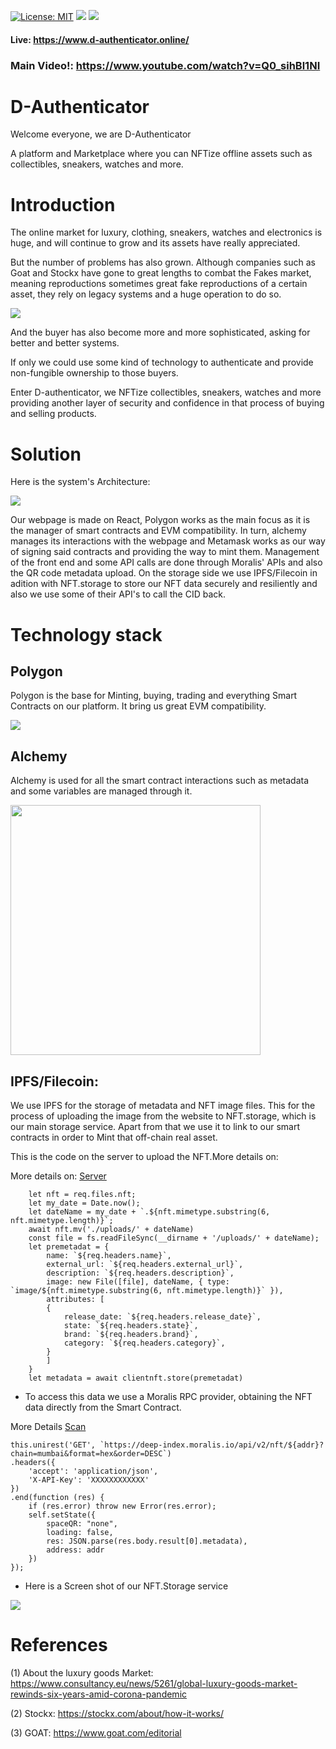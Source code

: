 [![License: MIT](https://img.shields.io/badge/License-MIT-yellow.svg)](https://opensource.org/licenses/MIT) [<img src="https://img.shields.io/badge/View-Website-blue">](https://www.d-authenticator.online/) [<img src="https://img.shields.io/badge/View-Video-red">](https://www.youtube.com/watch?v=Q0_sihBl1NI)

#### Live: https://www.d-authenticator.online/
### Main Video!: https://www.youtube.com/watch?v=Q0_sihBl1NI

# D-Authenticator

Welcome everyone, we are D-Authenticator

A platform and Marketplace where you can NFTize offline assets such as collectibles, sneakers, watches and more.

# Introduction

The online market for luxury, clothing, sneakers, watches and electronics is huge, and will continue to grow and its assets have really appreciated. 

But the number of problems has also grown. Although companies such as Goat and Stockx have gone to great lengths to combat the Fakes market, meaning reproductions sometimes great fake reproductions of a certain asset, they rely on legacy systems and a huge operation to do so.

<img src="https://www.consultancy.eu/illustrations/news/detail/2020-11-19-095145419-Personal-luxury-goods-market-by-generation-_-Personal-luxury-goods-market-by-channel.jpg"> 


And the buyer has also become more and more sophisticated, asking for better and better systems. 

If only we could use some kind of technology to authenticate and provide non-fungible ownership to those buyers.

Enter D-authenticator, we NFTize collectibles, sneakers, watches and more providing another layer of security and confidence in that process of buying and selling products.


# Solution 

Here is the system's Architecture:

<img src="https://i.ibb.co/pWt1KMb/esquemabueno.png">

Our webpage is made on React, Polygon works as the main focus as it is the manager of smart contracts and EVM compatibility. In turn, alchemy manages its interactions with the webpage and Metamask works as our way of signing said contracts and providing the way to mint them. Management of the front end and some API calls are done through Moralis' APIs and also the QR code metadata upload. On the storage side we use IPFS/Filecoin in adition with NFT.storage to store our NFT data securely and resiliently and also we use some of their API's to call the CID back.


# Technology stack

## Polygon 

Polygon is the base for Minting, buying, trading and everything Smart Contracts on our platform. It bring us great EVM compatibility.

<img src="https://i.ibb.co/wzsjPLM/polygon.png">


## Alchemy

Alchemy is used for all the smart contract interactions such as metadata and some variables are managed through it.

<img src="https://es.crypto-economy.com/wp-content/uploads/sites/2/2021/07/polygon-2-1024x576-1.jpg" width="400">


## IPFS/Filecoin:

We use IPFS for the storage of metadata and NFT image files.
This for the process of uploading the image from the website to NFT.storage, which is our main storage service. Apart from that we use it to link to our smart contracts in order to Mint that off-chain real asset.

This is the code on the server to upload the NFT.More details on:

More details on: [Server](./Server/serverv3.js)

        let nft = req.files.nft;
        let my_date = Date.now();
        let dateName = my_date + `.${nft.mimetype.substring(6, nft.mimetype.length)}`;
        await nft.mv('./uploads/' + dateName)
        const file = fs.readFileSync(__dirname + '/uploads/' + dateName);
        let premetadat = {
            name: `${req.headers.name}`,
            external_url: `${req.headers.external_url}`,
            description: `${req.headers.description}`,
            image: new File([file], dateName, { type: `image/${nft.mimetype.substring(6, nft.mimetype.length)}` }),
            attributes: [
            {
                release_date: `${req.headers.release_date}`,
                state: `${req.headers.state}`,
                brand: `${req.headers.brand}`,
                category: `${req.headers.category}`,
            }
            ]
        }
        let metadata = await clientnft.store(premetadat)

- To access this data we use a Moralis RPC provider, obtaining the NFT data directly from the Smart Contract.

More Details [Scan](./WebPage/src/pages/scan.js)

    this.unirest('GET', `https://deep-index.moralis.io/api/v2/nft/${addr}?chain=mumbai&format=hex&order=DESC`)
    .headers({
        'accept': 'application/json',
        'X-API-Key': 'XXXXXXXXXXXX'
    })
    .end(function (res) {
        if (res.error) throw new Error(res.error);
        self.setState({
            spaceQR: "none",
            loading: false,
            res: JSON.parse(res.body.result[0].metadata),
            address: addr
        })
    });

- Here is a Screen shot of our NFT.Storage service

<img src="https://i.ibb.co/pwxkPHC/image.png">

# References

(1) About the luxury goods Market: https://www.consultancy.eu/news/5261/global-luxury-goods-market-rewinds-six-years-amid-corona-pandemic

(2) Stockx: https://stockx.com/about/how-it-works/

(3) GOAT: https://www.goat.com/editorial
